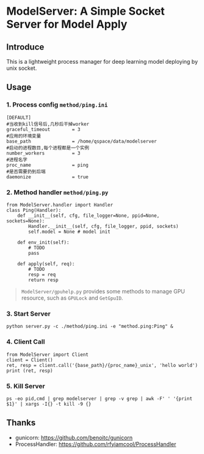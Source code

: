 <!--
 * @Author: ArlenCai
 * @Date: 2022-02-28 23:47:50
 * @LastEditTime: 2022-03-01 12:57:46
-->
# ModelServer: A Simple Socket Server for Model Apply

## Introduce

This is a lightweight process manager for deep learning model deploying by unix socket.

## Usage

### 1. Process config `method/ping.ini`
```
[DEFAULT]
#当收到kill信号后,几秒后干掉worker
graceful_timeout        = 3
#应用的环境变量
base_path               = /home/qspace/data/modelserver
#启动的进程数目,每个进程都是一个实例
number_workers          = 3
#进程名字
proc_name               = ping
#是否需要扔到后端
daemonize               = true
```

### 2. Method handler `method/ping.py`
```
from ModelServer.handler import Handler
class Ping(Handler):
    def __init__(self, cfg, file_logger=None, ppid=None, sockets=None):
        Handler.__init__(self, cfg, file_logger, ppid, sockets)
        self.model = None # model init

    def env_init(self):
        # TODO
        pass

    def apply(self, req):
        # TODO
        resp = req
        return resp
```
> `ModelServer/gpuhelp.py` provides some methods to manage GPU resource, such as `GPULock` and `GetGpuID`.

### 3. Start Server 
```
python server.py -c ./method/ping.ini -e "method.ping:Ping" &
```

### 4. Client Call
```
from ModelServer import Client
client = Client()
ret, resp = client.call('{base_path}/{proc_name}_unix', 'hello world')
print (ret, resp)
```

### 5. Kill Server
```
ps -eo pid,cmd | grep modelserver | grep -v grep | awk -F' ' '{print $1}' | xargs -I{} -t kill -9 {}
```

## Thanks
- gunicorn: https://github.com/benoitc/gunicorn
- ProcessHandler: https://github.com/rfyiamcool/ProcessHandler

